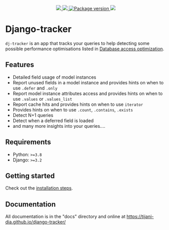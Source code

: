 <p align="center">
<a href="https://github.com/tijani-dia/django-tracker/actions/workflows/test.yml">
    <img src="https://github.com/tijani-dia/django-tracker/actions/workflows/test.yml/badge.svg"/>
</a>
<a href="https://codecov.io/gh/Tijani-Dia/django-tracker">
    <img src="https://codecov.io/gh/Tijani-Dia/django-tracker/branch/main/graph/badge.svg?token=MKJ71ZJE67"/>
</a>
<a href="https://pypi.org/project/django-trackings/">
    <img src="https://badge.fury.io/py/django-trackings.svg" alt="Package version">
</a>
<a href="https://opensource.org/licenses/BSD-3-Clause">
    <img src="https://img.shields.io/badge/license-BSD-blue.svg"/>
</a>
</p>

# Django-tracker

`dj-tracker` is an app that tracks your queries to help detecting some possible performance optimisations listed in [Database access optimization](https://docs.djangoproject.com/en/dev/topics/db/optimization/).

## Features

-   Detailed field usage of model instances
-   Report unused fields in a model instance and provides hints on when to use `.defer` and `.only`
-   Report model instance attributes access and provides hints on when to use `.values` or `.values_list`
-   Report cache hits and provides hints on when to use `iterator`
-   Provides hints on when to use `.count`, `.contains`, `.exists`
-   Detect N+1 queries
-   Detect when a deferred field is loaded
-   and many more insights into your queries....

## Requirements

-   Python: `>=3.8`
-   Django: `>=3.2`

## Getting started

Check out the [installation steps](https://tijani-dia.github.io/django-tracker/installation/).

## Documentation

All documentation is in the "docs" directory and online at https://tijani-dia.github.io/django-tracker/
